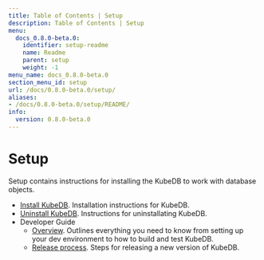 ```yaml
---
title: Table of Contents | Setup
description: Table of Contents | Setup
menu:
  docs_0.8.0-beta.0:
    identifier: setup-readme
    name: Readme
    parent: setup
    weight: -1
menu_name: docs_0.8.0-beta.0
section_menu_id: setup
url: /docs/0.8.0-beta.0/setup/
aliases:
- /docs/0.8.0-beta.0/setup/README/
info:
  version: 0.8.0-beta.0
---
```


# Setup

Setup contains instructions for installing the KubeDB to work with database objects.

- [Install KubeDB](/docs/0.8.0-beta.0/setup/install). Installation instructions for KubeDB.
- [Uninstall KubeDB](/docs/0.8.0-beta.0/setup/uninstall). Instructions for uninstallating KubeDB.
- Developer Guide
  - [Overview](/docs/0.8.0-beta.0/setup/developer-guide/overview). Outlines everything you need to know from setting up your dev environment to how to build and test KubeDB.
  - [Release process](/docs/0.8.0-beta.0/setup/developer-guide/release). Steps for releasing a new version of KubeDB.
